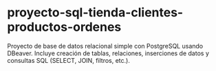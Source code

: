 # proyecto-sql-tienda-clientes-productos-ordenes
Proyecto de base de datos relacional simple con PostgreSQL usando DBeaver. Incluye creación de tablas, relaciones, inserciones de datos y consultas SQL (SELECT, JOIN, filtros, etc.).
